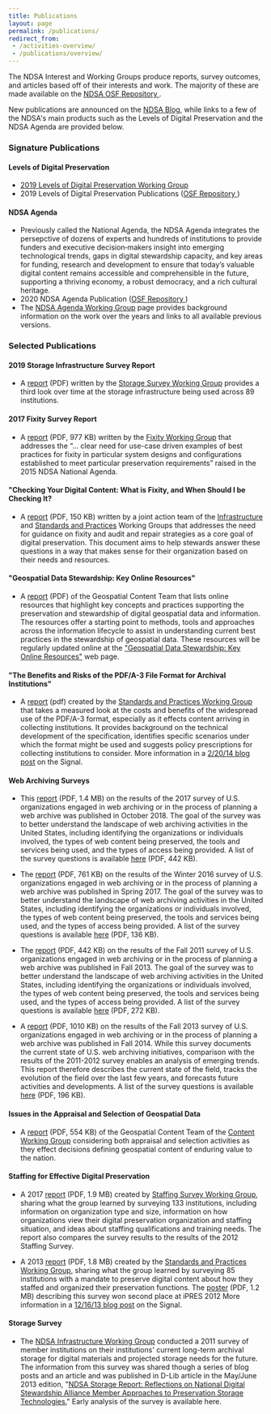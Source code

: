 ```yaml
---
title: Publications
layout: page
permalink: /publications/
redirect_from: 
 - /activities-overview/
 - /publications/overview/
---
```

The NDSA Interest and Working Groups produce reports, survey outcomes, and articles based off of their interests and work. The majority of these are made available on the <a href="https://osf.io/4d567/" target="_blank">NDSA OSF Repository <i class="fas fa-external-link-alt"></i></a>.  

New publications are announced on the [NDSA Blog](/news/), while links to a few of the NDSA's main products such as the Levels of Digital Preservation and the NDSA Agenda are provided below.

### Signature Publications
#### Levels of Digital Preservation
- [2019 Levels of Digital Preservation Working Group](/activities/levels-of-digital-preservation/)
- 2019 Levels of Digital Preservation Publications (<a href="https://osf.io/qgz98/" target="_blank">OSF Repository <i class="fas fa-external-link-alt"></i></a>)

#### NDSA Agenda
- Previously called the National Agenda, the NDSA Agenda integrates the persepctive of dozens of experts and hundreds of institutions to provide funders and executive decision‐makers insight into emerging technological trends, gaps in digital stewardship capacity, and key areas for funding, research and development to ensure that today’s valuable digital content remains accessible and comprehensible in the future, supporting a thriving economy, a robust democracy, and a rich cultural heritage.
- 2020 NDSA Agenda Publication (<a href="https://osf.io/3a7zn/" target="_blank">OSF Repository <i class="fas fa-external-link-alt"></i></a>)
- The [NDSA Agenda Working Group](/national-agenda/) page provides background information on the work over the years and links to all available previous versions.


### Selected Publications

#### 2019 Storage Infrastructure Survey Report
- A [report](https://osf.io/uwsg7/) (PDF) written by the [Storage Survey Working Group](/groups/storage-survey/) provides a third look over time at the storage infrastructure being used across 89 institutions. 

#### 2017 Fixity Survey Report
- A [report](/documents/Report_2017NDSAFixitySurvery.pdf) (PDF, 977 KB) written by the [Fixity Working Group](/fixity) that addresses the “… clear need for use-case driven examples of best practices for fixity in particular system designs and configurations established to meet particular preservation requirements” raised in the 2015 NDSA National Agenda.

#### "Checking Your Digital Content: What is Fixity, and When Should I be Checking It?
- A [report](/documents/NDSA-Fixity-Guidance-Report-final100214.pdf) (PDF, 150 KB) written by a joint action team of the [Infrastructure](/working-groups/infrastructure/) and [Standards and Practices](/working-groups/standards-and-practices/) Working Groups that addresses the need for guidance on fixity and audit and repair strategies as a core goal of digital preservation. This document aims to help stewards answer these questions in a way that makes sense for their organization based on their needs and resources.

#### "Geospatial Data Stewardship: Key Online Resources"
- A [report](/documents/NDSA_Geo-stewardship-key-resources_final030414.pdf) (PDF) of the Geospatial Content Team that lists online resources that highlight key concepts and practices supporting the preservation and stewardship of digital geospatial data and information. The resources offer a starting point to methods, tools and approaches across the information lifecycle to assist in understanding current best practices in the stewardship of geospatial data. These resources will be regularly updated online at the ["Geospatial Data Stewardship: Key Online Resources"](/working-groups/content/geospatial-data-stewardship/) web page.

#### "The Benefits and Risks of the PDF/A-3 File Format for Archival Institutions"
- A [report](/documents/NDSA_PDF_A3_report_final022014.pdf) (pdf) created by the [Standards and Practices Working Group](/working-groups/standards-and-practices) that takes a measured look at the costs and benefits of the widespread use of the PDF/A-3 format, especially as it effects content arriving in collecting institutions. It provides background on the technical development of the specification, identifies specific scenarios under which the format might be used and suggests policy prescriptions for collecting institutions to consider. More information in a [2/20/14 blog post](http://blogs.loc.gov/digitalpreservation/2014/02/new-ndsa-report-the-benefits-and-risks-of-the-pdfa-3-file-format-for-archival-institutions/) on the Signal.

#### Web Archiving Surveys
- This [report](https://osf.io/ht6ay/) (PDF, 1.4 MB) on the results of the 2017 survey of U.S. organizations engaged in web archiving or in the process of planning a web archive was published in October 2018. The goal of the survey was to better understand the landscape of web archiving activities in the United States, including identifying the organizations or individuals involved, the types of web content being preserved, the tools and services being used, and the types of access being provided. A list of the survey questions is available [here](https://osf.io/m8wzr/) (PDF, 442 KB).

- The [report](/documents/WebArchivingintheUnitedStates_A2016Survey.pdf) (PDF, 761 KB) on the results of the Winter 2016 survey of U.S. organizations engaged in web archiving or in the process of planning a web archive was published in Spring 2017. The goal of the survey was to better understand the landscape of web archiving activities in the United States, including identifying the organizations or individuals involved, the types of web content being preserved, the tools and services being used, and the types of access being provided. A list of the survey questions is available [here](/documents/2016NDSAWebArchivingSurvey_SurveyMonkey.pdf) (PDF, 136 KB).

- The [report](/documents/ndsa_web_archiving_survey_report_2012.pdf) (PDF, 442 KB) on the results of the Fall 2011 survey of U.S. organizations engaged in web archiving or in the process of planning a web archive was published in Fall 2013. The goal of the survey was to better understand the landscape of web archiving activities in the United States, including identifying the organizations or individuals involved, the types of web content being preserved, the tools and services being used, and the types of access being provided. A list of the survey questions is available [here](/documents/USWebArchivingSurvey.pdf) (PDF, 272 KB).

- A [report](/documents/NDSA_USWebArchivingSurvey_2013.pdf) (PDF, 1010 KB) on the results of the Fall 2013 survey of U.S. organizations engaged in web archiving or in the process of planning a web archive was published in Fall 2014. While this survey documents the current state of U.S. web archiving initiatives, comparison with the results of the 2011-2012 survey enables an analysis of emerging trends. This report therefore describes the current state of the field, tracks the evolution of the field over the last few years, and forecasts future activities and developments. A list of the survey questions is available [here](/documents/ndsa_web_archiving_survey_2013.pdf) (PDF, 196 KB).

#### Issues in the Appraisal and Selection of Geospatial Data
- A [report](/documents/NDSA_AppraisalSelection_report_final102413.pdf) (PDF, 554 KB) of the Geospatial Content Team of the [Content Working Group](/working-groups/content/) considering both appraisal and selection activities as they effect decisions defining geospatial content of enduring value to the nation.

#### Staffing for Effective Digital Preservation
- A 2017 [report](/documents/Report_2017DigitalPreservationStaffingSurvey.pdf) (PDF, 1.9 MB) created by [Staffing Survey Working Group](/working-groups/staffing/), sharing what the group learned by surveying 133 institutions, including information on organization type and size, information on how organizations view their digital preservation organization and staffing situation, and ideas about staffing qualifications and training needs. The report also compares the survey results to the results of the 2012 Staffing Survey.  

- A 2013 [report](/documents/NDSA-Staffing-Survey-Report-Final122013.pdf) (PDF, 1.8 MB) created by the [Standards and Practices Working Group](/working-groups/standards-and-practices/), sharing what the group learned by surveying 85 institutions with a mandate to preserve digital content about how they staffed and organized their preservation functions. The [poster](/documents/NDSA-staff-survey-poster-ipres2012.pdf) (PDF, 1.2 MB) describing this survey won second place at iPRES 2012 More information in a [12/16/13 blog post](http://blogs.loc.gov/digitalpreservation/2013/12/just-released-staffing-for-effective-digital-preservation-an-ndsa-report/) on the Signal.


#### Storage Survey
- The [NDSA Infrastructure Working Group](/working-groups/infrastructure/) conducted a 2011 survey of member institutions on their institutions' current long-term archival storage for digital materials and projected storage needs for the future. The information from this survey was shared though a series of blog posts and an article and was published in D-Lib article in the May/June 2013 edition, "[NDSA Storage Report: Reflections on National Digital Stewardship Alliance Member Approaches to Preservation Storage Technologies.](http://www.dlib.org/dlib/may13/altman/05altman.html)" Early analysis of the survey is available here.

<!--- [Selected Reports and Articles](/publications/)-->
<!--https://osf.io/4d567/
<li><a href="https://osf.io/4d567/" target="_blank">OSF Repository <i class="fas fa-external-link-alt"></i></a></li>-->

<!--### Resources and tools
- [Experts Guide](/experts-guide): A list of individuals from member organizations available to speak to the news media about a variety of digital stewardship topics, and who are recognized for their contributions to the NDSA community.
- [Case Studies](/activities/case-studies): The [Content Interest Group](/working-groups/content/) has created case studies to engage members of the community in the preservation of content and to encourate the cultivation of relationships that could enambe preservation.
- [Glossary](http://ndsa.org/glossary/): A definition of terms of special value to the NDSA and its extended digital stewardship community.-->
<!--- ### Library of Congress Blog Posts
- [The Signal](https://blogs.loc.gov/thesignal/category/ndsa-2/)
- [Content Matters Interviews](https://blogs.loc.gov/thesignal/category/content-matters-interview/)
- [Insights Interviews](https://blogs.loc.gov/thesignal/category/insights-interview/)-->
